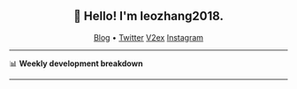 <h2 align="center">👋 Hello! I'm leozhang2018.</h2>
<p align="center">
  <a href="https://code.leozhang2018.me">Blog</a> •
  <a href="https://twitter.com/leozhang2018">Twitter</a>
  <a href="https://www.v2ex.com/member/leozhang">V2ex</a>
  <a href="https://www.instagram.com/leozhanghere">Instagram</a>
</p>

-------

📊 **Weekly development breakdown**
<!--START_SECTION:waka-->

<!--END_SECTION:waka-->
-------
